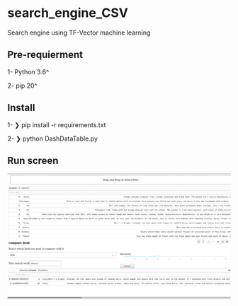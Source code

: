 # search_engine_CSV
Search engine using TF-Vector machine learning 

## Pre-requierment
1- Python 3.6^

2- pip 20^

## Install 

1- ❯ pip install -r requirements.txt

2- ❯ python DashDataTable.py        

## Run screen

![img text](img/ss20_05_2020.png)
